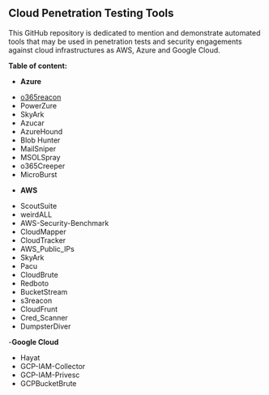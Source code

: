 ## Cloud Penetration Testing Tools

This GitHub repository is dedicated to mention and demonstrate automated tools that may be used in penetration tests and security engagements against cloud infrastructures as AWS, Azure and Google Cloud.

**Table of content:**
- **Azure**
* [o365reacon](o365reacon)
* PowerZure
* SkyArk
* Azucar
* AzureHound
* Blob Hunter
* MailSniper
* MSOLSpray
* o365Creeper
* MicroBurst

- **AWS**
* ScoutSuite
* weirdALL
* AWS-Security-Benchmark
* CloudMapper
* CloudTracker
* AWS_Public_IPs
* SkyArk
* Pacu
* CloudBrute
* Redboto
* BucketStream
* s3reacon
* CloudFrunt
* Cred_Scanner
* DumpsterDiver
    
-**Google Cloud**
* Hayat
* GCP-IAM-Collector 
* GCP-IAM-Privesc
* GCPBucketBrute
